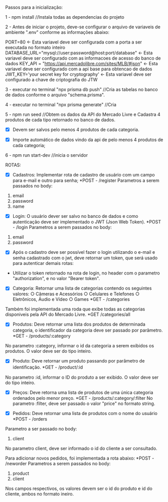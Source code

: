 Passos para a inicialização:

1 - npm install
//Instala todas as dependencias do projeto


2 - Antes de iniciar o projeto, deve-se configurar o arquivo de variaveis de ambiente ".env" conforme as informações abaixo: 

PORT=80 <- Esta variavel deve ser configurada com a porta a ser executada no formato inteiro
DATABASE_URL="mysql://user:password@host:port/database" <- Esta variavel deve ser configurado com as informacoes de acesso do banco de dados
KEY_API = "https://api.mercadolibre.com/sites/MLB/#json" <- Esta variavel deve ser configurado com a api base para obtencao de dados
JWT_KEY='your secret key for cryptography' <- Esta variavel deve ser configurado a chave de criptografia do JTW


3 - executar no terminal "npx prisma db push"
//Cria as tabelas no banco de dados conforme o arquivo "schema.prisma".



4 - executar no terminal "npx prisma generate"
//Cria 



5 - npm run seed
//Obtem os dados da API do Mercado Livre e Cadastra 4 produtos de cada tipo retornado no banco de dados.
- [x] Devem ser salvos pelo menos 4 produtos de cada categoria.
- [x] Importe automático de dados vindo da api de pelo menos 4 produtos de cada categoria;



6 - npm run start-dev
//inicia o servidor



ROTAS:

- [x] Cadastros: Implementar rota de cadastro de usuário com um campo para e-mail e outro para senha;
*POST - /register
Parametros a serem passados no body:
1. email
2. password
3. name


- [x] Login: O usuário dever ser salvo no banco de dados e como autenticação deve ser implementado o JWT (Json Web Token). 
*POST - /login
Parametros a serem passados no body:
1. email
2. password


- [x] Após o cadastro deve ser possível fazer o login utilizando o e-mail e senha cadastrado com o jwt, deve retornar um token, que será usado para autenticar demais rotas:
- Utilizar o token retornado na rota de login, no header com o parametro "authorization", e no valor "Bearer token".


- [x] Categoria: Retornar uma lista de categorias contendo os seguintes valores:
○ Câmeras e Acessórios
○ Celulares e Telefones
○ Eletrônicos, Áudio e Vídeo
○ Games
*GET - /categories

Também foi implementada uma roda que exibe todas as categorias disponiveis pela API do Mercado Livre.
*GET /categories/all


- [x]  Produtos: Deve retornar uma lista dos produtos de determinada categoria, o identiﬁcador da categoria deve ser passado por parâmetro.
*GET - /products/:category

No parametro :category, informar o id da categoria a serem exibidos os produtos. O valor deve ser do tipo inteiro.


- [x] Produto: Deve retornar um produto passando por parâmetro de identiﬁcação.
*GET - /product/:id

No parametro :id, informar o ID do produto a ser exibido. O valor deve ser do tipo inteiro.


- [x] Preços: Deve retorna uma lista de produtos de uma única categoria ordenados pelo menor preço.
*GET - /products/:category/:filter
No parametro :filter, deve ser passado o valor "price" no formato string.


- [x] Pedidos: Deve retornar uma lista de produtos com o nome do usuário
*POST - /orders

Parametro a ser passado no body:
1. client

No parametro client, deve ser informado o id do cliente a ser consultado.

Para adicionar novos pedidos, foi implementada a rota abaixo:
*POST - /neworder
Parametros a serem passados no body:
1. product
2. client

Nos campos respectivos, os valores devem ser o id do produto e id do cliente, ambos no formato ineiro.